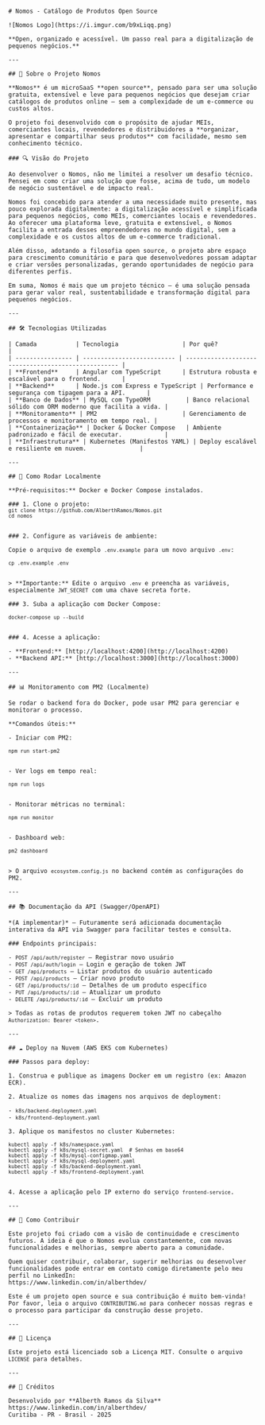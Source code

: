 <pre><code>
# Nomos - Catálogo de Produtos Open Source

![Nomos Logo](https://i.imgur.com/b9xLiqq.png)

**Open, organizado e acessível. Um passo real para a digitalização de pequenos negócios.**

---

## 🧠 Sobre o Projeto Nomos

**Nomos** é um microSaaS **open source**, pensado para ser uma solução gratuita, extensível e leve para pequenos negócios que desejam criar catálogos de produtos online — sem a complexidade de um e-commerce ou custos altos.

O projeto foi desenvolvido com o propósito de ajudar MEIs, comerciantes locais, revendedores e distribuidores a **organizar, apresentar e compartilhar seus produtos** com facilidade, mesmo sem conhecimento técnico.

### 🔍 Visão do Projeto

Ao desenvolver o Nomos, não me limitei a resolver um desafio técnico. Pensei em como criar uma solução que fosse, acima de tudo, um modelo de negócio sustentável e de impacto real.

Nomos foi concebido para atender a uma necessidade muito presente, mas pouco explorada digitalmente: a digitalização acessível e simplificada para pequenos negócios, como MEIs, comerciantes locais e revendedores. Ao oferecer uma plataforma leve, gratuita e extensível, o Nomos facilita a entrada desses empreendedores no mundo digital, sem a complexidade e os custos altos de um e-commerce tradicional.

Além disso, adotando a filosofia open source, o projeto abre espaço para crescimento comunitário e para que desenvolvedores possam adaptar e criar versões personalizadas, gerando oportunidades de negócio para diferentes perfis.

Em suma, Nomos é mais que um projeto técnico — é uma solução pensada para gerar valor real, sustentabilidade e transformação digital para pequenos negócios.

---

## 🛠️ Tecnologias Utilizadas

| Camada           | Tecnologia                  | Por quê?                                             |
| ---------------- | -------------------------- | --------------------------------------------------- |
| **Frontend**     | Angular com TypeScript      | Estrutura robusta e escalável para o frontend.      |
| **Backend**      | Node.js com Express e TypeScript | Performance e segurança com tipagem para a API.      |
| **Banco de Dados** | MySQL com TypeORM          | Banco relacional sólido com ORM moderno que facilita a vida. |
| **Monitoramento** | PM2                        | Gerenciamento de processos e monitoramento em tempo real. |
| **Containerização** | Docker & Docker Compose   | Ambiente padronizado e fácil de executar.            |
| **Infraestrutura** | Kubernetes (Manifestos YAML) | Deploy escalável e resiliente em nuvem.               |

---

## 🚀 Como Rodar Localmente

**Pré-requisitos:** Docker e Docker Compose instalados.

### 1. Clone o projeto:
<code>git clone https://github.com/AlberthRamos/Nomos.git
cd nomos
</code>

### 2. Configure as variáveis de ambiente:

Copie o arquivo de exemplo <code>.env.example</code> para um novo arquivo <code>.env</code>:

<code>cp .env.example .env
</code>

> **Importante:** Edite o arquivo <code>.env</code> e preencha as variáveis, especialmente <code>JWT_SECRET</code> com uma chave secreta forte.

### 3. Suba a aplicação com Docker Compose:

<code>docker-compose up --build
</code>

### 4. Acesse a aplicação:

- **Frontend:** [http://localhost:4200](http://localhost:4200)  
- **Backend API:** [http://localhost:3000](http://localhost:3000)

---

## 📊 Monitoramento com PM2 (Localmente)

Se rodar o backend fora do Docker, pode usar PM2 para gerenciar e monitorar o processo.

**Comandos úteis:**

- Iniciar com PM2:

<code>npm run start-pm2
</code>

- Ver logs em tempo real:

<code>npm run logs
</code>

- Monitorar métricas no terminal:

<code>npm run monitor
</code>

- Dashboard web:

<code>pm2 dashboard
</code>

> O arquivo <code>ecosystem.config.js</code> no backend contém as configurações do PM2.

---

## 📚 Documentação da API (Swagger/OpenAPI)

*(A implementar)* — Futuramente será adicionada documentação interativa da API via Swagger para facilitar testes e consulta.

### Endpoints principais:

- <code>POST /api/auth/register</code> — Registrar novo usuário  
- <code>POST /api/auth/login</code> — Login e geração de token JWT  
- <code>GET /api/products</code> — Listar produtos do usuário autenticado  
- <code>POST /api/products</code> — Criar novo produto  
- <code>GET /api/products/:id</code> — Detalhes de um produto específico  
- <code>PUT /api/products/:id</code> — Atualizar um produto  
- <code>DELETE /api/products/:id</code> — Excluir um produto  

> Todas as rotas de produtos requerem token JWT no cabeçalho <code>Authorization: Bearer &lt;token&gt;</code>.

---

## ☁️ Deploy na Nuvem (AWS EKS com Kubernetes)

### Passos para deploy:

1. Construa e publique as imagens Docker em um registro (ex: Amazon ECR).

2. Atualize os nomes das imagens nos arquivos de deployment:

- <code>k8s/backend-deployment.yaml</code>  
- <code>k8s/frontend-deployment.yaml</code>

3. Aplique os manifestos no cluster Kubernetes:

<code>kubectl apply -f k8s/namespace.yaml
kubectl apply -f k8s/mysql-secret.yaml  # Senhas em base64
kubectl apply -f k8s/mysql-configmap.yaml
kubectl apply -f k8s/mysql-deployment.yaml
kubectl apply -f k8s/backend-deployment.yaml
kubectl apply -f k8s/frontend-deployment.yaml
</code>

4. Acesse a aplicação pelo IP externo do serviço <code>frontend-service</code>.

---

## 🤝 Como Contribuir

Este projeto foi criado com a visão de continuidade e crescimento futuros. A ideia é que o Nomos evolua constantemente, com novas funcionalidades e melhorias, sempre aberto para a comunidade.

Quem quiser contribuir, colaborar, sugerir melhorias ou desenvolver funcionalidades pode entrar em contato comigo diretamente pelo meu perfil no LinkedIn:  
https://www.linkedin.com/in/alberthdev/

Este é um projeto open source e sua contribuição é muito bem-vinda! Por favor, leia o arquivo <code>CONTRIBUTING.md</code> para conhecer nossas regras e o processo para participar da construção desse projeto.

---

## 📜 Licença

Este projeto está licenciado sob a Licença MIT. Consulte o arquivo <code>LICENSE</code> para detalhes.

---

## 👤 Créditos

Desenvolvido por **Alberth Ramos da Silva**  
https://www.linkedin.com/in/alberthdev/  
Curitiba - PR - Brasil - 2025
</code></pre>
